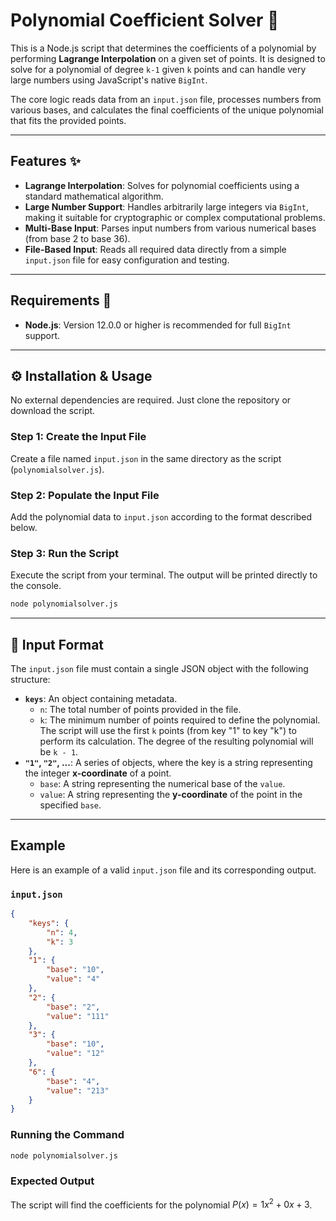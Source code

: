 # Polynomial Coefficient Solver 🚀

This is a Node.js script that determines the coefficients of a polynomial by performing **Lagrange Interpolation** on a given set of points. It is designed to solve for a polynomial of degree `k-1` given `k` points and can handle very large numbers using JavaScript's native `BigInt`.

The core logic reads data from an `input.json` file, processes numbers from various bases, and calculates the final coefficients of the unique polynomial that fits the provided points.

-----

## Features ✨

  * **Lagrange Interpolation**: Solves for polynomial coefficients using a standard mathematical algorithm.
  * **Large Number Support**: Handles arbitrarily large integers via `BigInt`, making it suitable for cryptographic or complex computational problems.
  * **Multi-Base Input**: Parses input numbers from various numerical bases (from base 2 to base 36).
  * **File-Based Input**: Reads all required data directly from a simple `input.json` file for easy configuration and testing.

-----

## Requirements 🔧

  * **Node.js**: Version 12.0.0 or higher is recommended for full `BigInt` support.

-----

## ⚙️ Installation & Usage

No external dependencies are required. Just clone the repository or download the script.

### **Step 1: Create the Input File**

Create a file named `input.json` in the same directory as the script (`polynomialsolver.js`).

### **Step 2: Populate the Input File**

Add the polynomial data to `input.json` according to the format described below.

### **Step 3: Run the Script**

Execute the script from your terminal. The output will be printed directly to the console.

```bash
node polynomialsolver.js
```

-----

## 📝 Input Format

The `input.json` file must contain a single JSON object with the following structure:

  * **`keys`**: An object containing metadata.
      * `n`: The total number of points provided in the file.
      * `k`: The minimum number of points required to define the polynomial. The script will use the first `k` points (from key "1" to key "k") to perform its calculation. The degree of the resulting polynomial will be `k - 1`.
  * **`"1"`, `"2"`, ...**: A series of objects, where the key is a string representing the integer **x-coordinate** of a point.
      * `base`: A string representing the numerical base of the `value`.
      * `value`: A string representing the **y-coordinate** of the point in the specified `base`.

-----

## Example

Here is an example of a valid `input.json` file and its corresponding output.

### **`input.json`**

```json
{
    "keys": {
        "n": 4,
        "k": 3
    },
    "1": {
        "base": "10",
        "value": "4"
    },
    "2": {
        "base": "2",
        "value": "111"
    },
    "3": {
        "base": "10",
        "value": "12"
    },
    "6": {
        "base": "4",
        "value": "213"
    }
}
```

### **Running the Command**

```bash
node polynomialsolver.js
```

### **Expected Output**

The script will find the coefficients for the polynomial $P(x) = 1x^2 + 0x + 3$.



